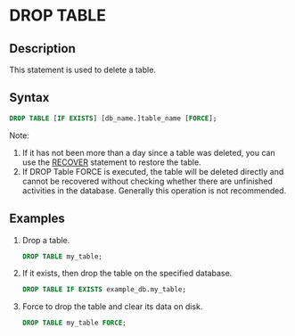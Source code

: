 # DROP TABLE

## Description

This statement is used to delete a table.

## Syntax

```sql
DROP TABLE [IF EXISTS] [db_name.]table_name [FORCE];
```

Note:

1. If it has not been more than a day since a table was deleted, you can  use the [RECOVER](../data-definition/RECOVER.md) statement to restore the table.
2. If DROP Table FORCE is executed, the table will be deleted directly and cannot be recovered without checking whether there are unfinished activities in the database.  Generally this operation is not recommended.

## Examples

1. Drop a table.

    ```sql
    DROP TABLE my_table;
    ```

2. If it exists, then drop the table on the specified database.

    ```sql
    DROP TABLE IF EXISTS example_db.my_table;
    ```

3. Force to drop the table and clear its data on disk.

    ```sql
    DROP TABLE my_table FORCE;
    ```
